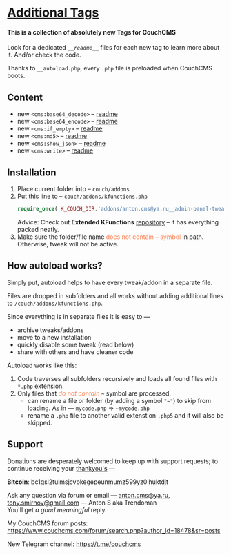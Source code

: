 # [Additional Tags](https://github.com/trendoman/Tweakus-Dilectus/tree/main/anton.cms%40ya.ru__tags-new)

#### This is a collection of absolutely new Tags for CouchCMS

Look for a dedicated *`__readme__`* files for each new tag to learn more about it. And/or check the code.

Thanks to `__autoload.php`, every `.php` file is preloaded when CouchCMS boots.

## Content

- new `<cms:base64_decode>` &ndash; [readme](__readme__base64_decode.md)
- new `<cms:base64_encode>` &ndash; [readme](__readme__base64_encode.md)
- new `<cms:if_empty>` &ndash; [readme](__readme__if_empty.md)
- new `<cms:md5>` &ndash; [readme](__readme__md5.md)
- new `<cms:show_json>` &ndash; [readme](__readme__show_json.md)
- new `<cms:write>` &ndash; [readme](__readme__write.md)

## Installation

1. Place current folder into &ndash; `couch/addons`
2. Put this line to &ndash; `couch/addons/kfunctions.php`
    ```php
    require_once( K_COUCH_DIR.'addons/anton.cms@ya.ru__admin-panel-tweaks/__autoload.php' );
    ```
    Advice: Check out **Extended KFunctions** [repository](https://github.com/trendoman/Extended-KFunctions) &ndash; it has everything packed neatly.
3. Make sure the folder/file name <span style="color:coral">does not contain `~` symbol</span> in path. Otherwise, tweak will not be active.

## How autoload works?

Simply put, autoload helps to have every tweak/addon in a separate file.

Files are dropped in subfolders and all works without adding additional lines to `/couch/addons/kfunctions.php`.

Since everything is in separate files it is easy to &mdash;

+ archive tweaks/addons
+ move to a new installation
+ quickly disable some tweak (read below)
+ share with others and have cleaner code

Autoload works like this:

1. Code traverses all subfolders recursively and loads all found files with `*.php` extension.
2. Only files that <span style="color:coral">*do not contain*</span> `~` symbol are processed.
    - can rename a file or folder (by adding a symbol `"~"`)  to skip from loading. As in &mdash; `mycode.php` &rArr; `~mycode.php`
    - rename a `.php` file to another valid extenstion `.php5` and it will also be skipped.

## Support

Donations are desperately welcomed to keep up with support requests; to continue receiving your [thankyou's](https://github.com/trendoman/Dignotas) &mdash;

**Bitcoin**: bc1qsl2tulmsjcvpkegepeunmumz599yz0lhuktdjt

Ask any question via forum or email &mdash; <anton.cms@ya.ru>, <tony.smirnov@gmail.com> &mdash; Anton S aka Trendoman<br>
You'll get *a good meaningful* reply.

My CouchCMS forum posts: https://www.couchcms.com/forum/search.php?author_id=18478&sr=posts

New Telegram channel: https://t.me/couchcms
